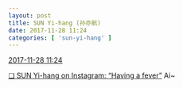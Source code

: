 ```yaml
---
layout: post
title: SUN Yi-hang (孙亦航)
date: 2017-11-28 11:24
categories: [ 'sun-yi-hang' ]
---
```


<div class="weibo-info">
  <a href="https://weibo.com/2565158051/Fx9FFdEuc">2017-11-28 11:24</a>
</div>

[❏ SUN Yi-hang on Instagram: “Having a fever”](https://www.instagram.com/p/BcBhAkWDzRM/) Ai~
